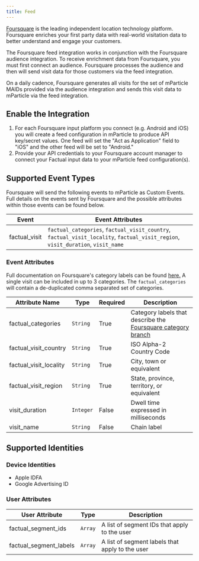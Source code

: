 ```yaml
---
title: Feed
---
```


[Foursquare](https://www.foursquare.com) is the leading independent location technology platform. Foursquare enriches your first party data with real-world visitation data to better understand and engage your customers.

The Foursquare feed integration works in conjunction with the Foursquare audience integration. To receive enrichment data from Foursquare, you must first connect an audience. Foursquare processes the audience and then will send visit data for those customers via the feed integration.

On a daily cadence, Foursquare generates all visits for the set of mParticle MAIDs provided via the audience integration and sends this visit data to mParticle via the feed integration.

## Enable the Integration

1. For each Foursquare input platform you connect (e.g. Android and iOS) you will create a feed configuration in mParticle to produce API key/secret values. One feed will set the "Act as Application" field to "iOS" and the other feed will be set to "Android."
2. Provide your API credentials to your Foursquare account manager to connect your Factual input data to your mParticle feed configuration(s).

## Supported Event Types

Foursquare will send the following events to mParticle as Custom Events. Full details on the events sent by Foursquare and the possible attributes within those events can be found below.

| Event | Event Attributes
| ---|---|
| factual_visit | `factual_categories`, `factual_visit_country`, `factual_visit_locality`, `factual_visit_region`, `visit_duration`, `visit_name`

### Event Attributes

Full documentation on Foursquare's category labels can be found [here.](https://developer.factual.com/docs/places-categories) A single visit can be included in up to 3 categories.  The `factual_categories` will contain a de-duplicated comma separated set of categories.

| Attribute Name | Type | Required | Description |
|---|---|---|---|
| factual_categories | `String` | True | Category labels that describe the [Foursquare category branch](https://developer.factual.com/docs/places-categories) |
| factual_visit_country | `String` | True | ISO Alpha-2 Country Code |
| factual_visit_locality | `String` | True | City, town or equivalent |
| factual_visit_region | `String` | True | State, province, territory, or equivalent |
| visit_duration | `Integer` | False | Dwell time expressed in milliseconds |
| visit_name | `String` | False | Chain label |

## Supported Identities

### Device Identities

* Apple IDFA
* Google Advertising ID

### User Attributes
| User Attribute | Type | Description
| ---|---|---|
| factual_segment_ids | `Array` | A list of segment IDs that apply to the user
| factual_segment_labels | `Array` | A list of segment labels that apply to the user